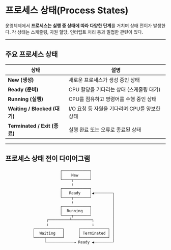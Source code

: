 # 프로세스 상태(Process States)

운영체제에서 **프로세스는 실행 중 상태에 따라 다양한 단계**를 거치며 상태 전이가 발생한다. 각 상태는 스케줄링, 자원 할당, 인터럽트 처리 등과 밀접한 관련이 있다.

---

## 주요 프로세스 상태

| 상태 | 설명 |
|------|------|
| **New (생성)** | 새로운 프로세스가 생성 중인 상태 |
| **Ready (준비)** | CPU 할당을 기다리는 상태 (스케줄링 대기) |
| **Running (실행)** | CPU를 점유하고 명령어를 수행 중인 상태 |
| **Waiting / Blocked (대기)** | I/O 요청 등 자원을 기다리며 CPU를 양보한 상태 |
| **Terminated / Exit (종료)** | 실행 완료 또는 오류로 종료된 상태 |

---

## 프로세스 상태 전이 다이어그램

```plaintext
                        ┌────────────┐
                        │    New     │
                        └────┬───────┘
                             ↓
                        ┌────────────┐
                        │   Ready    │◀────────┐
                        └────┬───────┘         │
                             ↓                 │
                        ┌────────────┐         │
                        │  Running   │         │
                        └────┬───────┘         │
                  ┌─────────┴─────────┐        │
                  ↓                   ↓        │
            ┌────────────┐      ┌────────────┐ │
            │  Waiting   │      │ Terminated │ │
            └────┬───────┘      └────────────┘ │
                 └────────────→ Ready ◀────────┘
